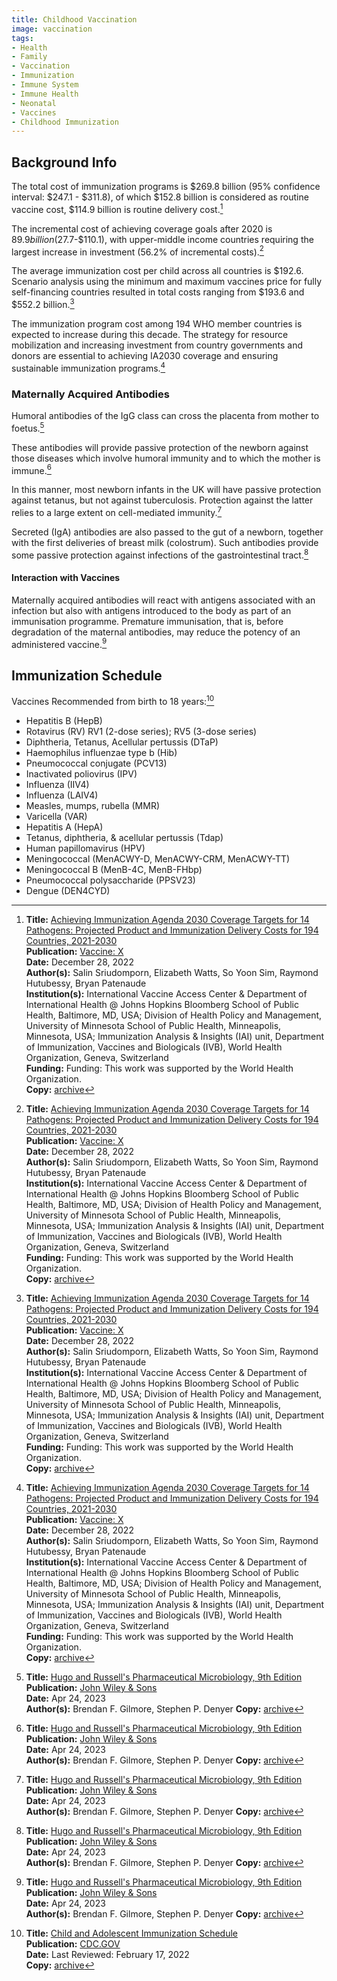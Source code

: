 ```yaml
---
title: Childhood Vaccination
image: vaccination
tags:
- Health
- Family
- Vaccination
- Immunization
- Immune System
- Immune Health
- Neonatal
- Vaccines
- Childhood Immunization
---
```

## Background Info

The total cost of immunization programs is $269.8 billion (95% confidence interval: $247.1 - $311.8), of which $152.8 billion is considered as routine vaccine cost, $114.9 billion is routine delivery cost.[^1]

The incremental cost of achieving coverage goals after 2020 is $89.9 billion ($27.7-$110.1), with upper-middle income countries requiring the largest increase in investment (56.2% of incremental costs).[^1]

The average immunization cost per child across all countries is $192.6. Scenario analysis using the minimum and maximum vaccines price for fully self-financing countries resulted in total costs ranging from $193.6 and $552.2 billion.[^1]

The immunization program cost among 194 WHO member countries is expected to increase during this decade. The strategy for resource mobilization and increasing investment from country governments and donors are essential to achieving IA2030 coverage and ensuring sustainable immunization programs.[^1]

### Maternally Acquired Antibodies

Humoral antibodies of the IgG class can cross the placenta from mother to foetus.[^3]

These antibodies will provide passive protection of the newborn against those diseases which involve humoral immunity and to which the mother is immune.[^3]

In this manner, most newborn infants in the UK will have passive protection against tetanus, but not against tuberculosis. Protection against the latter relies to a large extent on cell-mediated immunity.[^3]

Secreted (IgA) antibodies are also passed to the gut of a newborn, together with the first deliveries of breast milk (colostrum). Such antibodies provide some passive protection against infections of the gastrointestinal tract.[^3]

#### Interaction with Vaccines

Maternally acquired antibodies will react with antigens associated with an infection but also with antigens introduced to the body as part of an immunisation programme. Premature immunisation, that is, before degradation of the maternal antibodies, may reduce the potency of an administered vaccine.[^3]

## Immunization Schedule

Vaccines Recommended from birth to 18 years:[^2]

- Hepatitis B (HepB)
- Rotavirus (RV) RV1 (2-dose series); RV5 (3-dose series)
- Diphtheria, Tetanus, Acellular pertussis (DTaP)
- Haemophilus influenzae type b (Hib)
- Pneumococcal conjugate (PCV13)
- Inactivated poliovirus (IPV)
- Influenza (IIV4)
- Influenza (LAIV4)
- Measles, mumps, rubella (MMR)
- Varicella (VAR)
- Hepatitis A (HepA)
- Tetanus, diphtheria, & acellular pertussis (Tdap)
- Human papillomavirus (HPV)
- Meningococcal (MenACWY-D, MenACWY-CRM, MenACWY-TT)
- Meningococcal B (MenB-4C, MenB-FHbp)								
- Pneumococcal polysaccharide (PPSV23)								
- Dengue (DEN4CYD)

[^1]: **Title:** [Achieving Immunization Agenda 2030 Coverage Targets for 14 Pathogens: Projected Product and Immunization Delivery Costs for 194 Countries, 2021-2030](https://doi.org/10.1016/j.jvacx.2022.100256)<br>
**Publication:** [Vaccine: X](https://www.sciencedirect.com/journal/vaccine-x)<br>
**Date:** December 28, 2022<br>
**Author(s):** Salin Sriudomporn, Elizabeth Watts, So Yoon Sim, Raymond Hutubessy, Bryan Patenaude<br>
**Institution(s):** International Vaccine Access Center & Department of International Health @ Johns Hopkins Bloomberg School of Public Health, Baltimore, MD, USA; Division of Health Policy and Management, University of Minnesota School of Public Health, Minneapolis, Minnesota, USA; Immunization Analysis & Insights (IAI) unit, Department of Immunization, Vaccines and Biologicals (IVB), World Health Organization, Geneva, Switzerland<br>
**Funding:** Funding: This work was supported by the World Health Organization.<br>
**Copy:** [archive](https://drive.proton.me/urls/VTFJHMR6MC#tC4xA4xMHK77) 

[^2]: **Title:** [Child and Adolescent Immunization Schedule](https://www.cdc.gov/vaccines/schedules/hcp/imz/child-adolescent.html)<br>
**Publication:** [CDC.GOV](https://www.cdc.gov/)<br>
**Date:** Last Reviewed: February 17, 2022<br>
**Copy:** [archive](https://drive.proton.me/urls/G44XJHR1ZC#yKiFUYuoBkOd) 

[^3]: **Title:** [Hugo and Russell's Pharmaceutical Microbiology, 9th Edition](https://books.google.com/books?id=FnCiEAAAQBAJ)<br>
**Publication:** [John Wiley & Sons](https://www.wiley.com/en-us)<br>
**Date:** Apr 24, 2023<br>
**Author(s):** Brendan F. Gilmore, Stephen P. Denyer
**Copy:** [archive](https://drive.proton.me/urls/FEDVYAMJDC#4CT4pJelFc9C) 
